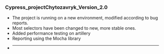 ### Cypress_projectChytozavryk_Version_2.0
- The project is running on a new environment, modified according to bug reports.
- Most selectors have been changed to new, more stable ones.
- Added performance testing on artillery
- Reporting using the Mocha library
- ____  
